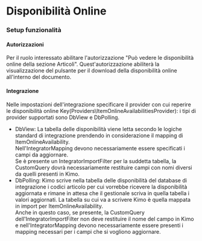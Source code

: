 # Disponibilità Online

### Setup funzionalità

#### Autorizzazioni

Per il ruolo interessato abilitare l'autorizzazione "Può vedere le disponibilità online della sezione Articoli". Quest'autorizzazione abiliterà la visualizzazione del pulsante per il download della disponibilità online all'interno del documento.

#### Integrazione

Nelle impostazioni dell'integrazione specificare il provider con cui reperire le disponibilità online Key(Providers\ItemOnlineAvailabilitiesProvider): i tipi di provider supportati sono DbView e DbPolling.

* DbView: La tabella delle disponibilità viene letta secondo le logiche standard di integrazione prendendo in considerazione il mapping di ItemOnlineAvailability. \
  Nell'IntegratorMapping devono necessariamente essere specificati i campi da aggiornare. \
  Se è presente un IntegratorImportFilter per la suddetta tabella, la CustomQuery dovrà necessariamente restituire campi con nomi diversi da quelli presenti in Kimo.
* DbPolling: Kimo scrive nella tabella delle disponibilità del database di integrazione i codici articolo per cui vorrebbe ricevere la disponibilità aggiornata e rimane in attesa che il gestionale scriva in quella tabella i valori aggiornati. La tabella su cui va a scrivere Kimo è quella mappata in import per ItemOnlineAvailability. \
  Anche in questo caso, se presente, la CustomQuery dell'IntegratorImportFilter non deve restituire il nome del campo in Kimo e nell'IntegratorMapping devono necessariamente essere presenti i mapping necessari per i campi che si vogliono aggiornare.
